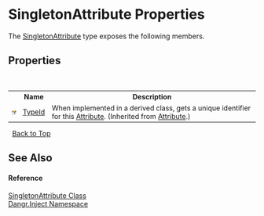 # SingletonAttribute Properties
 

The <a href="T_Dangr_Inject_SingletonAttribute">SingletonAttribute</a> type exposes the following members.


## Properties
&nbsp;<table><tr><th></th><th>Name</th><th>Description</th></tr><tr><td>![Public property](media/pubproperty.gif "Public property")</td><td><a href="http://msdn2.microsoft.com/en-us/library/sa1bf03e" target="_blank">TypeId</a></td><td>
When implemented in a derived class, gets a unique identifier for this <a href="http://msdn2.microsoft.com/en-us/library/e8kc3626" target="_blank">Attribute</a>.
 (Inherited from <a href="http://msdn2.microsoft.com/en-us/library/e8kc3626" target="_blank">Attribute</a>.)</td></tr></table>&nbsp;
<a href="#singletonattribute-properties">Back to Top</a>

## See Also


#### Reference
<a href="T_Dangr_Inject_SingletonAttribute">SingletonAttribute Class</a><br /><a href="N_Dangr_Inject">Dangr.Inject Namespace</a><br />